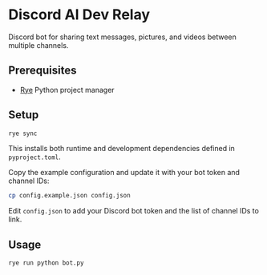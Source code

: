 # Discord AI Dev Relay

Discord bot for sharing text messages, pictures, and videos between multiple channels.

## Prerequisites

- [Rye](https://rye.astral.sh/) Python project manager

## Setup

```bash
rye sync
```

This installs both runtime and development dependencies defined in `pyproject.toml`.

Copy the example configuration and update it with your bot token and channel IDs:

```bash
cp config.example.json config.json
```

Edit `config.json` to add your Discord bot token and the list of channel IDs to link.

## Usage

```bash
rye run python bot.py
```
